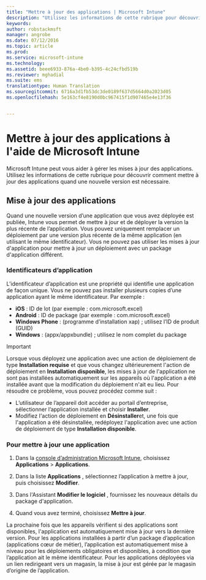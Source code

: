 ```yaml
---
title: "Mettre à jour des applications | Microsoft Intune"
description: "Utilisez les informations de cette rubrique pour découvrir comment mettre à jour des applications quand une nouvelle version est nécessaire."
keywords: 
author: robstackmsft
manager: angrobe
ms.date: 07/12/2016
ms.topic: article
ms.prod: 
ms.service: microsoft-intune
ms.technology: 
ms.assetid: beee6933-876a-4be0-b395-4c24cfbd519b
ms.reviewer: mghadial
ms.suite: ems
translationtype: Human Translation
ms.sourcegitcommit: 6716a3d1fb53dc3de0189f637d5664d0a2023d05
ms.openlocfilehash: 5e163cf4e8190d0bc967415f1d907465e4e13f36


---
```


# Mettre à jour des applications à l'aide de Microsoft Intune
Microsoft Intune peut vous aider à gérer les mises à jour des applications. Utilisez les informations de cette rubrique pour découvrir comment mettre à jour des applications quand une nouvelle version est nécessaire.

## Mise à jour des applications
Quand une nouvelle version d’une application que vous avez déployée est publiée, Intune vous permet de mettre à jour et de déployer la version la plus récente de l’application. Vous pouvez uniquement remplacer un déploiement par une version plus récente de la même application (en utilisant le même identificateur). Vous ne pouvez pas utiliser les mises à jour d'application pour mettre à jour un déploiement avec un package d'application différent.

### Identificateurs d’application
L’identificateur d’application est une propriété qui identifie une application de façon unique. Vous ne pouvez pas installer plusieurs copies d’une application ayant le même identificateur. Par exemple :

- **iOS** : ID de lot (par exemple : com.microsoft.excel)
- **Android** : ID de package (par exemple : com.microsoft.excel)
- **Windows Phone** : (programme d’installation xap) ; utilisez l’ID de produit (GUID)
- **Windows** : (appx/appxbundle) ; utilisez le nom complet du package



> [!IMPORTANT]
> Lorsque vous déployez une application avec une action de déploiement de type **Installation requise** et que vous changez ultérieurement l'action de déploiement en **Installation disponible**, les mises à jour de l'application ne sont pas installées automatiquement sur les appareils où l'application a été installée avant que la modification du déploiement n'ait eu lieu. Pour résoudre ce problème, vous pouvez procédez comme suit :
> 
> -   L’utilisateur de l’appareil doit accéder au portail d’entreprise, sélectionner l’application installée et choisir **Installer**.
> -   Modifiez l'action de déploiement en **Désinstaller**et, une fois que l'application a été désinstallée, redéployez l'application avec une action de déploiement de type **Installation disponible**.

### Pour mettre à jour une application

1.  Dans la [console d’administration Microsoft Intune](https://manage.microsoft.com), choisissez **Applications** &gt; **Applications**.

2.  Dans la liste **Applications** , sélectionnez l’application à mettre à jour, puis choisissez **Modifier**.

3.  Dans l'Assistant **Modifier le logiciel** , fournissez les nouveaux détails du package d'application.

4.  Quand vous avez terminé, choisissez **Mettre à jour**.

La prochaine fois que les appareils vérifient si des applications sont disponibles, l'application est automatiquement mise à jour vers la dernière version.
Pour les applications installées à partir d’un package d’application (applications cœur de métier), l’application est automatiquement mise à niveau pour les déploiements obligatoires et disponibles, à condition que l’application ait le même identificateur.
Pour les applications déployées via un lien redirigeant vers un magasin, la mise à jour est gérée par le magasin d’origine de l’application.






<!--HONumber=Jul16_HO4-->


